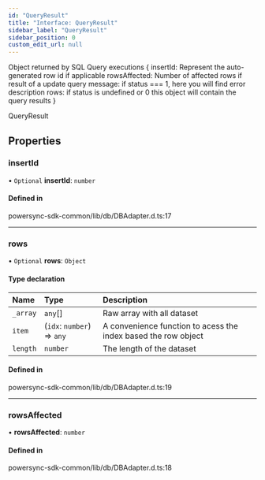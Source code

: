 ```yaml
---
id: "QueryResult"
title: "Interface: QueryResult"
sidebar_label: "QueryResult"
sidebar_position: 0
custom_edit_url: null
---
```


Object returned by SQL Query executions {
 insertId: Represent the auto-generated row id if applicable
 rowsAffected: Number of affected rows if result of a update query
 message: if status === 1, here you will find error description
 rows: if status is undefined or 0 this object will contain the query results
}

 QueryResult

## Properties

### insertId

• `Optional` **insertId**: `number`

#### Defined in

powersync-sdk-common/lib/db/DBAdapter.d.ts:17

___

### rows

• `Optional` **rows**: `Object`

#### Type declaration

| Name | Type | Description |
| :------ | :------ | :------ |
| `_array` | `any`[] | Raw array with all dataset |
| `item` | (`idx`: `number`) => `any` | A convenience function to acess the index based the row object |
| `length` | `number` | The length of the dataset |

#### Defined in

powersync-sdk-common/lib/db/DBAdapter.d.ts:19

___

### rowsAffected

• **rowsAffected**: `number`

#### Defined in

powersync-sdk-common/lib/db/DBAdapter.d.ts:18
